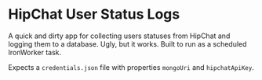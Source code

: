 HipChat User Status Logs
=======================

A quick and dirty app for collecting users statuses from HipChat and logging them to a database. Ugly, but it works. Built to run as a scheduled IronWorker task. 

Expects a `credentials.json` file with properties `mongoUri` and `hipchatApiKey`. 
